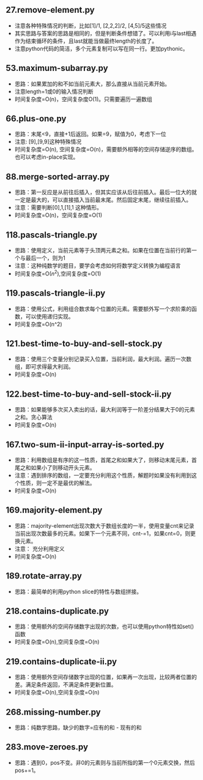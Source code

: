 ## 27.remove-element.py

* 注意各种特殊情况的判断，比如[1]/1, [2,2,2]/2, [4,5]/5这些情况
* 其实思路与答案的思路是相同的，但是判断条件想错了。可以利用i与last相遇作为结束循环的条件，且last就能当做最终length的长度了。
* 注意python代码的简洁，多个元素复制可以写在同一行。更加pythonic。

## 53.maximum-subarray.py

* 思路：如果累加的和不如当前元素大，那么直接从当前元素开始。
* 注意length=1或0的输入情况判断
* 时间复杂度=O(n)，空间复杂度O(1)。只需要遍历一遍数组

## 66.plus-one.py

* 思路：末尾<9，直接+1后返回。如果=9，赋值为0，考虑下一位
* 注意: [9],[9,9]这种特殊情况
* 时间复杂度=O(n), 空间复杂度=O(n)，需要额外相等的空间存储逆序的数组。也可以考虑in-place实现。

## 88.merge-sorted-array.py

* 思路：第一反应是从前往后插入，但其实应该从后往前插入。最后一位大的就一定是最大的，可以直接插入当前最末尾。然后固定末尾，继续往前插入。
* 注意：需要判断[0],1,[1],1 这种情形。
* 时间复杂度=O(n)，空间复杂度=O(1)

## 118.pascals-triangle.py

* 思路：使用定义，当前元素等于头顶两元素之和。如果在位置在当前行的第一个与最后一个，则为1
* 注意：这种纯数学的题目，要学会考虑如何将数学定义转换为编程语言
* 时间复杂度=O($n^2$),空间复杂度=O(1)

## 119.pascals-triangle-ii.py

* 思路：使用公式，利用组合数求每个位置的元素。需要额外写一个求阶乘的函数，可以使用递归实现。
* 时间复杂度=O(n^2)

## 121.best-time-to-buy-and-sell-stock.py

* 思路：使用三个变量分别记录买入位置，当前利润，最大利润。遍历一次数组，即可求得最大利润。
* 时间复杂度=O(n)

## 122.best-time-to-buy-and-sell-stock-ii.py

* 思路：如果能够多次买入卖出的话，最大利润等于一阶差分结果大于0的元素之和。贪心算法
* 时间复杂度=O(n)

## 167.two-sum-ii-input-array-is-sorted.py

* 思路：利用数组是有序的这一性质，首尾之和如果大了，则移动末尾元素，首尾之和如果小了则移动开头元素。
* 注意：遇到排序的数组，一定要充分利用这个性质，解题时如果没有利用到这个性质，则一定不是最优的解法。
* 时间复杂度=O(n)

## 169.majority-element.py

* 思路：majority-element出现次数大于数组长度的一半，使用变量cnt来记录当前出现次数最多的元素。如果下一个元素不同，cnt-=1，如果cnt=0，则更换元素。
* 注意： 充分利用定义
* 时间复杂度=O(n)
 
## 189.rotate-array.py

* 思路：最简单的利用python slice的特性与数组拼接。

## 218.contains-duplicate.py

* 思路：使用额外的空间存储数字出现的次数，也可以使用python特性如set()函数
* 时间复杂度=O(n),空间复杂度=O(n)

## 219.contains-duplicate-ii.py

* 思路：使用额外空间存储数字出现的位置，如果再一次出现，比较两者位置的差。满足条件返回，不满足条件更新位置。
* 时间复杂度=O(n),空间复杂度=O(n)

## 268.missing-number.py

* 思路：纯数学思路，缺少的数字=应有的和 - 现有的和
## 283.move-zeroes.py

* 思路：遇到0，pos不变。非0的元素则与当前所指的第一个0元素交换，然后pos+=1。

